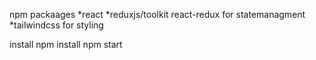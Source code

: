 npm packaages 
*react 
*reduxjs/toolkit react-redux for statemanagment 
*tailwindcss for styling 

install 
npm install 
npm start 
